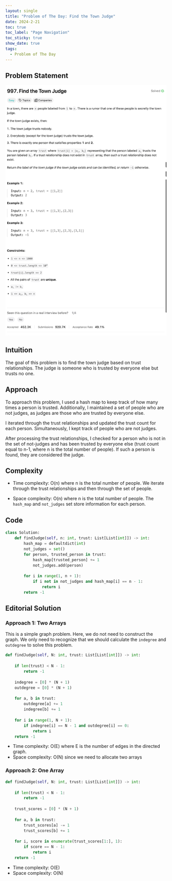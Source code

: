 ```yaml
---
layout: single
title: "Problem of The Day: Find the Town Judge"
date: 2024-2-21
toc: true
toc_label: "Page Navigation"
toc_sticky: true
show_date: true
tags:
  - Problem of The Day
---
```


## Problem Statement

[![problem-997](/assets/images/2024-02-21_17-05-19-problem-997.png)](/assets/images/2024-02-21_17-05-19-problem-997.png)

## Intuition

The goal of this problem is to find the town judge based on trust relationships. The judge is someone who is trusted by everyone else but trusts no one.

## Approach

To approach this problem, I used a hash map to keep track of how many times a person is trusted. Additionally, I maintained a set of people who are not judges, as judges are those who are trusted by everyone else.

I iterated through the trust relationships and updated the trust count for each person. Simultaneously, I kept track of people who are not judges.

After processing the trust relationships, I checked for a person who is not in the set of not-judges and has been trusted by everyone else (trust count equal to n-1, where n is the total number of people). If such a person is found, they are considered the judge.

## Complexity

- Time complexity:
O(n) where n is the total number of people. We iterate through the trust relationships and then through the set of people.

- Space complexity:
O(n) where n is the total number of people. The `hash_map` and `not_judges` set store information for each person.

## Code

```python
class Solution:
    def findJudge(self, n: int, trust: List[List[int]]) -> int:
        hash_map = defaultdict(int)
        not_judges = set()
        for person, trusted_person in trust:
            hash_map[trusted_person] += 1
            not_judges.add(person)
        
        for i in range(1, n + 1):
            if i not in not_judges and hash_map[i] == n - 1:
                return i
        return -1
```

## Editorial Solution

### Approach 1: Two Arrays

This is a simple graph problem. Here, we do not need to construct the graph. We only need to recognize that we should calculate the `indegree` and `outdegree` to solve this problem.

```python
def findJudge(self, N: int, trust: List[List[int]]) -> int:
    
    if len(trust) < N - 1:
        return -1
    
    indegree = [0] * (N + 1)
    outdegree = [0] * (N + 1)
    
    for a, b in trust:
        outdegree[a] += 1
        indegree[b] += 1
        
    for i in range(1, N + 1):
        if indegree[i] == N - 1 and outdegree[i] == 0:
            return i
    return -1
```

- Time complexity: O(E) where E is the number of edges in the directed graph.
- Space complexity: O(N) since we need to allocate two arrays

### Approach 2: One Array

```python
def findJudge(self, N: int, trust: List[List[int]]) -> int:

    if len(trust) < N - 1:
        return -1

    trust_scores = [0] * (N + 1)

    for a, b in trust:
        trust_scores[a] -= 1
        trust_scores[b] += 1
    
    for i, score in enumerate(trust_scores[1:], 1):
        if score == N - 1:
            return i
    return -1
```

- Time complexity: O(E)
- Space complexity: O(N)
